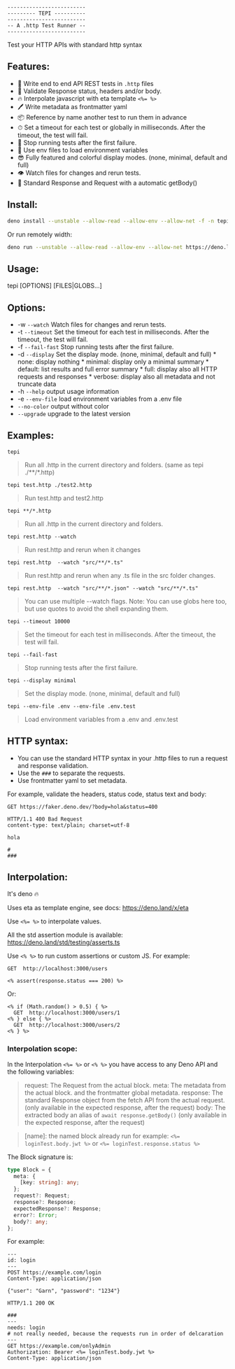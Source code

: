 ```
-------------------------
--------- TEPI ----------
-------------------------
-- A .http Test Runner --
-------------------------
```

Test your HTTP APIs with standard http syntax

## Features:

- 📝 Write end to end API REST tests in `.http` files
- 🔎 Validate Response status, headers and/or body.
- 🔥 Interpolate javascript with eta template `<%= %>`
- 🖊 Write metadata as frontmatter yaml
- 📦 Reference by name another test to run them in advance
- ⏱ Set a timeout for each test or globally in milliseconds. After the timeout,
  the test will fail.
- 🚨 Stop running tests after the first failure.
- 🔋 Use env files to load environment variables
- 😎 Fully featured and colorful display modes. (none, minimal, default and full)
- 👁 Watch files for changes and rerun tests.
- 🍯 Standard Response and Request with a automatic getBody()

## Install:

```bash
deno install --unstable --allow-read --allow-env --allow-net -f -n tepi https://deno.land/x/tepi/src/cli.ts
```

Or run remotely width:

```bash
deno run --unstable --allow-read --allow-env --allow-net https://deno.land/x/tepi/src/cli.ts
```

## Usage:

tepi [OPTIONS] [FILES|GLOBS...]

## Options:

- -w `--watch` Watch files for changes and rerun tests.
- -t `--timeout` Set the timeout for each test in milliseconds. After the
  timeout, the test will fail.
- -f `--fail-fast` Stop running tests after the first failure.
- -d `--display` Set the display mode. (none, minimal, default and full) * none:
  display nothing * minimal: display only a minimal summary * default: list
  results and full error summary * full: display also all HTTP requests and
  responses * verbose: display also all metadata and not truncate data
- -h `--help` output usage information
- -e `--env-file` load environment variables from a .env file
- `--no-color` output without color
- `--upgrade` upgrade to the latest version

## Examples:

`tepi`

> Run all .http in the current directory and folders. (same as tepi ./**/*.http)

`tepi test.http ./test2.http`

> Run test.http and test2.http

`tepi **/*.http`

> Run all .http in the current directory and folders.

`tepi rest.http --watch`

> Run rest.http and rerun when it changes

`tepi rest.http  --watch "src/**/*.ts"`

> Run rest.http and rerun when any .ts file in the src folder changes.

`tepi rest.http  --watch "src/**/*.json" --watch "src/**/*.ts"`

> You can use multiple --watch flags. Note: You can use globs here too, but use
> quotes to avoid the shell expanding them.

`tepi --timeout 10000`

> Set the timeout for each test in milliseconds. After the timeout, the test
> will fail.

`tepi --fail-fast`

> Stop running tests after the first failure.

`tepi --display minimal`

> Set the display mode. (none, minimal, default and full)

`tepi --env-file .env --env-file .env.test`

> Load environment variables from a .env and .env.test

## HTTP syntax:

- You can use the standard HTTP syntax in your .http files to run a request and
  response validation.
- Use the `###` to separate the requests.
- Use frontmatter yaml to set metadata.

For example, validate the headers, status code, status text and body:

```
GET https://faker.deno.dev/?body=hola&status=400

HTTP/1.1 400 Bad Request
content-type: text/plain; charset=utf-8

hola

#
###
```

## Interpolation:

It's deno 🔥

Uses eta as template engine, see docs: https://deno.land/x/eta

Use `<%= %>` to interpolate values.

All the std assertion module is available:
https://deno.land/std/testing/asserts.ts

Use `<% %>` to run custom assertions or custom JS. For example:

```
GET  http://localhost:3000/users

<% assert(response.status === 200) %>
```

Or:

```
<% if (Math.random() > 0.5) { %>
  GET  http://localhost:3000/users/1
<% } else { %>
  GET  http://localhost:3000/users/2
<% } %>
```

### Interpolation scope:

In the Interpolation `<%= %>` or `<% %>` you have access to any Deno API and the
following variables:

> request: The Request from the actual block. meta: The metadata from the actual
> block. and the frontmatter global metadata. response: The standard Response
> object from the fetch API from the actual request. (only available in the
> expected response, after the request) body: The extracted body an alias of
> `await response.getBody()` (only available in the expected response, after the
> request)

> [name]: the named block already run for example: `<%= loginTest.body.jwt %>`
> or `<%= loginTest.response.status %>`

The Block signature is:

```ts
type Block = {
  meta: {
    [key: string]: any;
  };
  request?: Request;
  response?: Response;
  expectedResponse?: Response;
  error?: Error;
  body?: any;
};
```

For example:

```
---
id: login
---
POST https://example.com/login
Content-Type: application/json

{"user": "Garn", "password": "1234"}

HTTP/1.1 200 OK

###
---
needs: login
# not really needed, because the requests run in order of delcaration
---
GET https://example.com/onlyAdmin
Authorization: Bearer <%= loginTest.body.jwt %>
Content-Type: application/json
```
